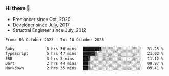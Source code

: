 ### Hi there 👋

- Freelancer since Oct, 2020
- Developer since July, 2017
- Structral Engineer since July, 2012

<!--START_SECTION:waka-->

```txt
From: 03 October 2025 - To: 10 October 2025

Ruby              8 hrs 36 mins   ███████▓░░░░░░░░░░░░░░░░░   31.25 %
TypeScript        5 hrs 47 mins   █████▒░░░░░░░░░░░░░░░░░░░   21.02 %
ERB               3 hrs 3 mins    ██▓░░░░░░░░░░░░░░░░░░░░░░   11.12 %
Dart              2 hrs 44 mins   ██▒░░░░░░░░░░░░░░░░░░░░░░   09.97 %
Markdown          2 hrs 35 mins   ██▒░░░░░░░░░░░░░░░░░░░░░░   09.41 %
```

<!--END_SECTION:waka-->
